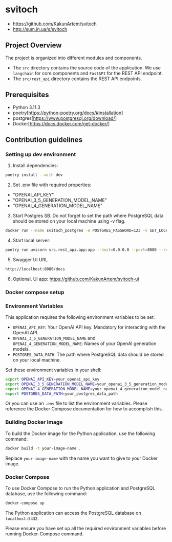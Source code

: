 # svitoch

- https://github.com/KakunArtem/svitoch
- http://sum.in.ua/s/svitoch

## Project Overview

The project is organized into different modules and components.

- The `src` directory contains the source code of the application. We use `langchain` for core components and `FastAPI`
  for the REST API endpoint.
- The `src/rest_api` directory contains the REST API endpoints.

## Prerequisites

- Python 3.11.3
- poetry[https://python-poetry.org/docs/#installation]
- postgres[https://www.postgresql.org/download/]
- Docker[https://docs.docker.com/get-docker/]

## Contribution guidelines

### Setting up dev environment

1. Install dependencies:

```bash
poetry install --with dev
```

2. Set .env file with required properties:

- "OPENAI_API_KEY"
- "OPENAI_3_5_GENERATION_MODEL_NAME"
- "OPENAI_4_GENERATION_MODEL_NAME"

3. Start Postgres SB. Do not forget to set the path where PostgreSQL data should be stored on your local machine using
   -v flag.

```bash
docker run --name svitoch_postgres -e POSTGRES_PASSWORD=123 -v SET_LOCAL_PATH -p 5432:5432 -d postgres
```

4. Start local server:

```bash
poetry run uvicorn src.rest_api.app:app --host=0.0.0.0 --port=8080 --reload
```

5. Swagger UI URL

```bash
http://localhost:8080/docs
```

6. Optional. UI app: https://github.com/KakunArtem/svitoch-ui

### Docker compose setup

### Environment Variables

This application requires the following environment variables to be set:

- `OPENAI_API_KEY`: Your OpenAI API key. Mandatory for interacting with the OpenAI API.
- `OPENAI_3_5_GENERATION_MODEL_NAME` and `OPENAI_4_GENERATION_MODEL_NAME`: Names of your OpenAI generation models.
- `POSTGRES_DATA_PATH`: The path where PostgreSQL data should be stored on your local machine.

Set these environment variables in your shell:

```bash
export OPENAI_API_KEY=your_openai_api_key
export OPENAI_3_5_GENERATION_MODEL_NAME=your_openai_3_5_generation_model_name
export OPENAI_4_GENERATION_MODEL_NAME=your_openai_4_generation_model_name
export POSTGRES_DATA_PATH=your_postgres_data_path
```

Or you can use an `.env` file to list the environment variables. Please reference the Docker Compose documentation for
how to accomplish this.

### Building Docker Image

To build the Docker image for the Python application, use the following command:

```bash
docker build -t your-image-name .
```

Replace `your-image-name` with the name you want to give to your Docker image.

### Docker Compose

To use Docker Compose to run the Python application and PostgreSQL database, use the following command:

```bash
docker-compose up
```

The Python application can access the PostgreSQL database on `localhost:5432`.

Please ensure you have set up all the required environment variables before running Docker-Compose command.
